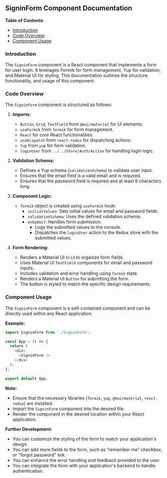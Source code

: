 ## SigninForm Component Documentation 

**Table of Contents**

* [Introduction](#introduction)
* [Code Overview](#code-overview)
* [Component Usage](#component-usage)

### Introduction 

The `SigninForm` component is a React component that implements a form for user login. It leverages Formik for form management, Yup for validation, and Material UI for styling.  This documentation outlines the structure, functionality, and usage of this component.

### Code Overview

The `SigninForm` component is structured as follows:

1. **Imports:** 
   * `Button`, `Grid`, `TextField` from `@mui/material` for UI elements.
   * `useFormik` from `formik` for form management.
   * `React` for core React functionalities.
   * `useDispatch` from `react-redux` for dispatching actions.
   * `Yup` from `yup` for form validation.
   * `loginUser` from `../../Store/Auth/Action` for handling login logic.

2. **Validation Schema:**
   * Defines a Yup schema (`validationSchema`) to validate user input.
   * Ensures that the email field is a valid email and is required.
   * Ensures that the password field is required and at least 6 characters long.

3. **Component Logic:**
   * `formik` object is created using `useFormik` hook:
      * `initialValues`: Sets initial values for email and password fields.
      * `validationSchema`: Uses the defined validation schema.
      * `onSubmit`: Handles form submission.
         * Logs the submitted values to the console.
         * Dispatches the `loginUser` action to the Redux store with the submitted values.

4. **Form Rendering:**
   * Renders a Material UI `Grid` to organize form fields.
   * Uses Material UI `TextField` components for email and password inputs.
   * Includes validation and error handling using `formik` state.
   * Renders a Material UI `Button` for submitting the form. 
   * The button is styled to match the specific design requirements.

### Component Usage

The `SigninForm` component is a self-contained component and can be directly used within any React application. 

**Example:**

```javascript
import SigninForm from './SigninForm'; 

const App = () => {
  return (
    <div>
      <SigninForm />
    </div>
  );
};

export default App;
```

**Note:** 

* Ensure that the necessary libraries (`formik`, `yup`, `@mui/material`, `react-redux`) are installed.
* Import the `SigninForm` component into the desired file.
* Render the component in the desired location within your React application.

**Further Development:**

* You can customize the styling of the form to match your application's design.
* You can add more fields to the form, such as "remember me" checkbox, or "forgot password" link.
* You can enhance the error handling and feedback provided to the user.
* You can integrate the form with your application's backend to handle authentication.
